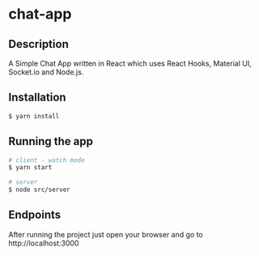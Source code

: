 # chat-app

## Description

A Simple Chat App written in React which uses React Hooks, Material UI, Socket.io and Node.js.

## Installation

```bash
$ yarn install
```

## Running the app

```bash
# client - watch mode
$ yarn start

# server
$ node src/server
```
## Endpoints

After running the project just open your browser and go to http://localhost:3000